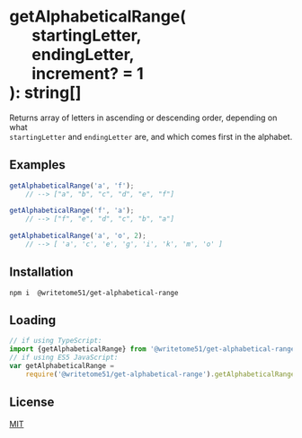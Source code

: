 # getAlphabeticalRange(<br>&nbsp;&nbsp;&nbsp;&nbsp;&nbsp;&nbsp;startingLetter,<br>&nbsp;&nbsp;&nbsp;&nbsp;&nbsp;&nbsp;endingLetter,<br>&nbsp;&nbsp;&nbsp;&nbsp;&nbsp;&nbsp;increment? = 1<br>): string[] 

Returns array of letters in ascending or descending order, depending on what  
`startingLetter` and `endingLetter` are, and which comes first in the alphabet.


## Examples
```ts
getAlphabeticalRange('a', 'f');
    // --> ["a", "b", "c", "d", "e", "f"]
    
getAlphabeticalRange('f', 'a');
    // --> ["f", "e", "d", "c", "b", "a"]
    
getAlphabeticalRange('a', 'o', 2);
    // --> [ 'a', 'c', 'e', 'g', 'i', 'k', 'm', 'o' ]
```

## Installation
`npm i  @writetome51/get-alphabetical-range`

## Loading
```ts
// if using TypeScript:
import {getAlphabeticalRange} from '@writetome51/get-alphabetical-range';
// if using ES5 JavaScript:
var getAlphabeticalRange = 
    require('@writetome51/get-alphabetical-range').getAlphabeticalRange;
```

## License
[MIT](https://choosealicense.com/licenses/mit/)
